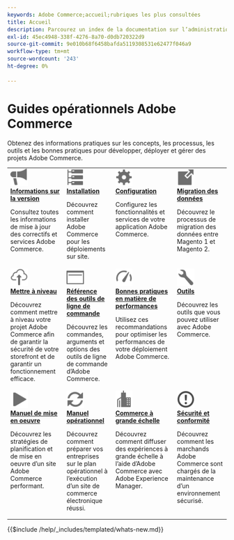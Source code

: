 ```yaml
---
keywords: Adobe Commerce;accueil;rubriques les plus consultées
title: Accueil
description: Parcourez un index de la documentation sur l’administration du système Adobe Commerce et les produits opérationnels.
exl-id: 45ec4948-338f-4276-8a70-d0db720322d9
source-git-commit: 9e010b68f6458bafda5119308531e62477f046a9
workflow-type: tm+mt
source-wordcount: '243'
ht-degree: 0%

---
```


# Guides opérationnels Adobe Commerce

Obtenez des informations pratiques sur les concepts, les processus, les outils et les bonnes pratiques pour développer, déployer et gérer des projets Adobe Commerce.

<table>
<tr>
  <td valign="top">
    <a href="https://experienceleague.adobe.com/docs/commerce-operations/release/versions.html">
      <img alt="Informations sur la version" src="../assets/icons/promote.svg" width="40" height="40"/>
    </a>
    <div>
      <a href="https://experienceleague.adobe.com/docs/commerce-operations/release/versions.html"><strong>Informations sur la version</strong></a>
      <p>Consultez toutes les informations de mise à jour des correctifs et services Adobe Commerce.</p>
    </div>
  </td>
  <td valign="top">
    <a href="../installation/overview.md">
      <img alt="Installation" src="../assets/icons/servers.svg" width="40" height="40"/>
    </a>
    <div>
      <a href="../installation/overview.md"><strong>Installation</strong></a>
      <p>Découvrez comment installer Adobe Commerce pour les déploiements sur site.</p>
    </div>
  </td>
  <td valign="top">
    <a href="../configuration/overview.md">
      <img alt="Configuration" src="../assets/icons/settings.svg" width="40" height="40"/>
    </a>
    <div>
      <a href="../configuration/overview.md"><strong>Configuration</strong></a>
      <p>Configurez les fonctionnalités et services de votre application Adobe Commerce.</p>
    </div>
  </td>
  <td valign="top">
    <a href="../tools/data-migration-tool/how-migration-works.md">
      <img alt="Migration des données" src="../assets/icons/move-to.svg" width="40" height="40"/>
    </a>
    <div>
      <a href="../tools/data-migration-tool/how-migration-works.md"><strong>Migration des données</strong></a>
      <p>Découvrez le processus de migration des données entre Magento 1 et Magento 2.</p>
    </div>
  </td>
</tr>
<tr>
  <td valign="top">
    <a href="../upgrade/overview.md">
      <img alt="Mettre à niveau" src="../assets/icons/upload-cloud.svg" width="40" height="40"/>
    </a>
    <div>
      <a href="../upgrade/overview.md"><strong>Mettre à niveau</strong></a>
      <p>Découvrez comment mettre à niveau votre projet Adobe Commerce afin de garantir la sécurité de votre storefront et de garantir un fonctionnement efficace.</p>
    </div>
  </td>
  <td valign="top">
    <a href="https://experienceleague.adobe.com/docs/commerce-operations/reference/commerce.html">
       <img alt="Référence des outils de ligne de commande" src="../assets/icons/page-rule.svg" width="40" height="40"/>
    </a>
    <div>
      <a href="https://experienceleague.adobe.com/docs/commerce-operations/reference/commerce.html"><strong>Référence des outils de ligne de commande</strong></a>
      <p>Découvrez les commandes, arguments et options des outils de ligne de commande d’Adobe Commerce.</p>
    </div>
  </td>
  <td valign="top">
    <a href="../performance/overview.md">
       <img alt="Performances" src="../assets/icons/gauge.svg" width="40" height="40"/>
    </a>
    <div>
      <a href="../performance/overview.md"><strong>Bonnes pratiques en matière de performances</strong></a>
      <p>Utilisez ces recommandations pour optimiser les performances de votre déploiement Adobe Commerce.</p>
    </div>
  </td>
  <td valign="top">
    <a href="../tools/overview.md">
       <img alt="Outils" src="../assets/icons/wrench.svg" width="40" height="40"/>
    </a>
    <div>
      <a href="../tools/overview.md"><strong>Outils</strong></a>
      <p>Découvrez les outils que vous pouvez utiliser avec Adobe Commerce.</p>
    </div>
  </td>
</tr>
<tr>
  <td valign="top">
    <a href="../implementation-playbook/overview.md">
      <img alt="Implémentation" src="../assets/icons/play.svg" width="40" height="40"/>
    </a>
    <div>
      <a href="../implementation-playbook/overview.md"><strong>Manuel de mise en oeuvre</strong></a>
      <p>Découvrez les stratégies de planification et de mise en oeuvre d’un site Adobe Commerce performant.</p>
    </div>
  </td>
  <td valign="top">
    <a href="../operational-playbook/overview.md">
       <img alt="Opérations" src="../assets/icons/refresh.svg" width="40" height="40"/>
    </a>
    <div>
      <a href="../operational-playbook/overview.md"><strong>Manuel opérationnel</strong></a>
      <p>Découvrez comment préparer vos entreprises sur le plan opérationnel à l’exécution d’un site de commerce électronique réussi.</p>
    </div>
  </td>
  <td valign="top">
    <a href="../operational-playbook/overview.md">
       <img alt="Entreprise" src="../assets/icons/enterprise.svg" width="40" height="40"/>
    </a>
    <div>
      <a href="../commerce-at-scale/overview.md"><strong>Commerce à grande échelle</strong></a>
      <p>Découvrez comment diffuser des expériences à grande échelle à l’aide d’Adobe Commerce avec Adobe Experience Manager.</p>
    </div>
  </td>
  <td valign="top">
    <a href="../security-and-compliance/overview.md">
       <img alt="Entreprise" src="../assets/icons/alert-circle.svg" width="40" height="40"/>
    </a>
    <div>
      <a href="../security-and-compliance/overview.md"><strong>Sécurité et conformité</strong></a>
      <p>Découvrez comment les marchands Adobe Commerce sont chargés de la maintenance d’un environnement sécurisé.</p>
    </div>
  </td>
</tr>
</table>

{{$include /help/_includes/templated/whats-new.md}}
